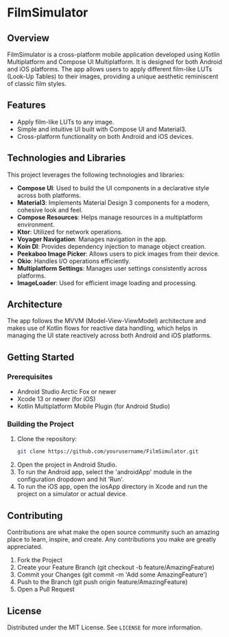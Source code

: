 # FilmSimulator

## Overview
FilmSimulator is a cross-platform mobile application developed using Kotlin Multiplatform and Compose UI Multiplatform. It is designed for both Android and iOS platforms. The app allows users to apply different film-like LUTs (Look-Up Tables) to their images, providing a unique aesthetic reminiscent of classic film styles.

## Features
- Apply film-like LUTs to any image.
- Simple and intuitive UI built with Compose UI and Material3.
- Cross-platform functionality on both Android and iOS devices.

## Technologies and Libraries
This project leverages the following technologies and libraries:
- **Compose UI**: Used to build the UI components in a declarative style across both platforms.
- **Material3**: Implements Material Design 3 components for a modern, cohesive look and feel.
- **Compose Resources**: Helps manage resources in a multiplatform environment.
- **Ktor**: Utilized for network operations.
- **Voyager Navigation**: Manages navigation in the app.
- **Koin DI**: Provides dependency injection to manage object creation.
- **Peekaboo Image Picker**: Allows users to pick images from their device.
- **Okio**: Handles I/O operations efficiently.
- **Multiplatform Settings**: Manages user settings consistently across platforms.
- **ImageLoader**: Used for efficient image loading and processing.

## Architecture
The app follows the MVVM (Model-View-ViewModel) architecture and makes use of Kotlin flows for reactive data handling, which helps in managing the UI state reactively across both Android and iOS platforms.

## Getting Started

### Prerequisites
- Android Studio Arctic Fox or newer
- Xcode 13 or newer (for iOS)
- Kotlin Multiplatform Mobile Plugin (for Android Studio)

### Building the Project
1. Clone the repository:
   ```bash
   git clone https://github.com/yourusername/FilmSimulator.git
2. Open the project in Android Studio.
3. To run the Android app, select the 'androidApp' module in the configuration dropdown and hit 'Run'.
4. To run the iOS app, open the iosApp directory in Xcode and run the project on a simulator or actual device.

## Contributing

Contributions are what make the open source community such an amazing place to learn, inspire, and create. Any contributions you make are greatly appreciated.

1. Fork the Project
2. Create your Feature Branch (git checkout -b feature/AmazingFeature)
3. Commit your Changes (git commit -m 'Add some AmazingFeature')
4. Push to the Branch (git push origin feature/AmazingFeature)
5. Open a Pull Request

## License

Distributed under the MIT License. See `LICENSE` for more information.
